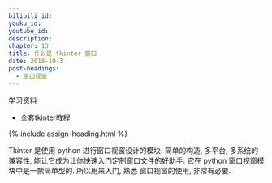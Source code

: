 ```yaml
---
bilibili_id: 
youku_id: 
youtube_id: 
description: 
chapter: 13
title: 什么是 tkinter 窗口 
date: 2018-10-3
post-headings:
  - 窗口视窗
---
```


学习资料
  * 全套[tkinter教程](/tutorials/python-3/tkinter)

{% include assign-heading.html %}

Tkinter 是使用 python 进行窗口视窗设计的模块.
简单的构造, 多平台, 多系统的兼容性, 能让它成为让你快速入门定制窗口文件的好助手.
它在 python 窗口视窗模块中是一款简单型的. 所以用来入门, 熟悉 窗口视窗的使用, 非常有必要.
